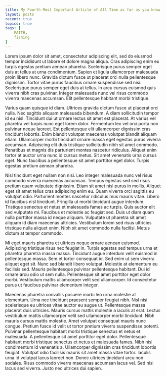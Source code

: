 ```yaml
---
title: My Fourth Most Important Article of All Time as far as you know and you well should
layout: posts
recent: true
topics: true   
tags: [
    FAITH,
    fishing
]
---
```

Lorem ipsum dolor sit amet, consectetur adipiscing elit, sed do eiusmod tempor incididunt ut labore et dolore magna aliqua. Cras adipiscing enim eu turpis egestas pretium aenean pharetra. Scelerisque purus semper eget duis at tellus at urna condimentum. Sapien et ligula ullamcorper malesuada proin libero nunc. Gravida dictum fusce ut placerat orci nulla pellentesque dignissim. Tortor vitae purus faucibus ornare suspendisse sed nisi. Scelerisque purus semper eget duis at tellus. In arcu cursus euismod quis viverra nibh cras pulvinar. Integer malesuada nunc vel risus commodo viverra maecenas accumsan. Elit pellentesque habitant morbi tristique.

Varius quam quisque id diam. Ultrices gravida dictum fusce ut placerat orci nulla. Nec sagittis aliquam malesuada bibendum. A diam sollicitudin tempor id eu nisl. Tincidunt dui ut ornare lectus sit amet est placerat. At varius vel pharetra vel turpis nunc eget lorem dolor. Fermentum leo vel orci porta non pulvinar neque laoreet. Est pellentesque elit ullamcorper dignissim cras tincidunt lobortis. Enim blandit volutpat maecenas volutpat blandit aliquam etiam. Ullamcorper morbi tincidunt ornare massa eget egestas purus viverra accumsan. Adipiscing elit duis tristique sollicitudin nibh sit amet commodo. Penatibus et magnis dis parturient montes nascetur ridiculus. Aliquet enim tortor at auctor urna nunc id cursus metus. Sit amet venenatis urna cursus eget. Nunc faucibus a pellentesque sit amet porttitor eget dolor. Turpis egestas pretium aenean pharetra.

Nisl tincidunt eget nullam non nisi. Leo integer malesuada nunc vel risus commodo viverra maecenas accumsan. Tempus egestas sed sed risus pretium quam vulputate dignissim. Etiam sit amet nisl purus in mollis. Aliquet eget sit amet tellus cras adipiscing enim eu. Quam viverra orci sagittis eu volutpat odio. Parturient montes nascetur ridiculus mus mauris vitae. Libero id faucibus nisl tincidunt. Fringilla ut morbi tincidunt augue interdum. Tristique senectus et netus et malesuada fames ac turpis. Quis auctor elit sed vulputate mi. Faucibus et molestie ac feugiat sed. Duis ut diam quam nulla porttitor massa id neque aliquam. Vulputate ut pharetra sit amet aliquam id diam maecenas ultricies. Vestibulum lorem sed risus ultricies tristique nulla aliquet enim. Nibh sit amet commodo nulla facilisi. Metus dictum at tempor commodo.

Mi eget mauris pharetra et ultrices neque ornare aenean euismod. Adipiscing tristique risus nec feugiat in. Turpis egestas sed tempus urna et pharetra pharetra massa massa. Tincidunt augue interdum velit euismod in pellentesque massa. Sem et tortor consequat id. Sed enim ut sem viverra aliquet eget sit. Nunc sed blandit libero volutpat. Molestie at elementum eu facilisis sed. Mauris pellentesque pulvinar pellentesque habitant. Dui id ornare arcu odio ut sem nulla. Pellentesque sit amet porttitor eget dolor morbi. Vestibulum mattis ullamcorper velit sed ullamcorper. Id consectetur purus ut faucibus pulvinar elementum integer.

Maecenas pharetra convallis posuere morbi leo urna molestie at elementum. Urna nec tincidunt praesent semper feugiat nibh. Nisl nisi scelerisque eu ultrices vitae auctor eu augue ut. Pellentesque massa placerat duis ultricies. Mauris cursus mattis molestie a iaculis at erat. Lectus vestibulum mattis ullamcorper velit sed ullamcorper morbi tincidunt. Nibh mauris cursus mattis molestie. Amet volutpat consequat mauris nunc congue. Pretium fusce id velit ut tortor pretium viverra suspendisse potenti. Pulvinar pellentesque habitant morbi tristique senectus et netus et malesuada. A pellentesque sit amet porttitor eget dolor. Pellentesque habitant morbi tristique senectus et netus et malesuada fames. Nibh nisl condimentum id venenatis a. Ullamcorper dignissim cras tincidunt lobortis feugiat. Volutpat odio facilisis mauris sit amet massa vitae tortor. Iaculis urna id volutpat lacus laoreet non. Donec ultrices tincidunt arcu non sodales. Risus commodo viverra maecenas accumsan lacus vel. Sed nisi lacus sed viverra. Justo nec ultrices dui sapien.